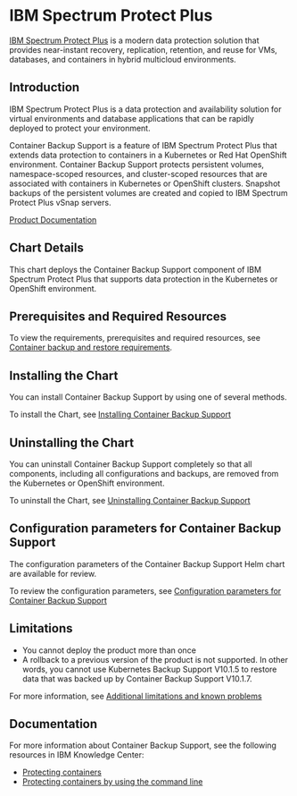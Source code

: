# IBM Spectrum Protect Plus

[IBM Spectrum Protect Plus](https://www.ibm.com/us-en/marketplace/ibm-spectrum-protect-plus) is a modern data protection solution that provides near-instant recovery, replication, retention, and reuse for VMs, databases, and containers in hybrid multicloud environments.

## Introduction

IBM Spectrum Protect Plus is a data protection and availability solution for virtual environments and database applications that can be rapidly deployed to protect your environment.

Container Backup Support is a feature of IBM Spectrum Protect Plus that extends data protection to containers in a Kubernetes or Red Hat OpenShift environment. Container Backup Support protects persistent volumes, namespace-scoped resources, and cluster-scoped resources that are associated with containers in Kubernetes or OpenShift clusters.  Snapshot backups of the persistent volumes are created and copied to IBM Spectrum Protect Plus vSnap servers.

[Product Documentation](https://www.ibm.com/support/knowledgecenter/SSNQFQ_10.1.7/spp/welcome.html)

## Chart Details

This chart deploys the Container Backup Support component of IBM Spectrum Protect Plus that supports data protection in the Kubernetes or OpenShift environment.

## Prerequisites and Required Resources

To view the requirements, prerequisites and required resources, see [Container backup and restore requirements](https://www.ibm.com/support/pages/node/6325259).

## Installing the Chart

You can install Container Backup Support by using one of several methods.

To install the Chart, see [Installing Container Backup Support](https://www.ibm.com/support/knowledgecenter/SSNQFQ_10.1.7/spp/c_spp_cbs_installation.html)

## Uninstalling the Chart

You can uninstall Container Backup Support completely so that all components, including all configurations and backups, are removed from the Kubernetes or OpenShift environment.

To uninstall the Chart, see [Uninstalling Container Backup Support](https://www.ibm.com/support/knowledgecenter/SSNQFQ_10.1.7/spp/t_spp_cbs_uninstall_full.html)

## Configuration parameters for Container Backup Support

The configuration parameters of the Container Backup Support Helm chart are available for review.

To review the configuration parameters, see [Configuration parameters for Container Backup Support](https://www.ibm.com/support/knowledgecenter/en/SSNQFQ_10.1.7/spp/r_spp_cbs_inst_configparms_helm3.html)

## Limitations

* You cannot deploy the product more than once
* A rollback to a previous version of the product is not supported. In other words, you cannot use Kubernetes Backup Support V10.1.5 to restore data that was backed up by Container Backup Support V10.1.7.

For more information, see [Additional limitations and known problems](https://www.ibm.com/support/pages/node/567387)

## Documentation

For more information about Container Backup Support, see the following resources in IBM Knowledge Center:

* [Protecting containers](https://www.ibm.com/support/knowledgecenter/SSNQFQ_10.1.7/spp/c_spp_protecting_containers.html)
* [Protecting containers by using the command line](https://www.ibm.com/support/knowledgecenter/SSNQFQ_10.1.7/spp/c_spp_cbs_using_cmdline.html)
